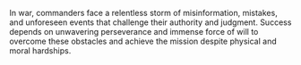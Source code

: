 In war, commanders face a relentless storm of misinformation, mistakes, and unforeseen events that challenge their authority and judgment. Success depends on unwavering perseverance and immense force of will to overcome these obstacles and achieve the mission despite physical and moral hardships.
